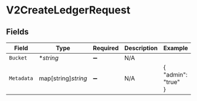 # V2CreateLedgerRequest


## Fields

| Field               | Type                | Required            | Description         | Example             |
| ------------------- | ------------------- | ------------------- | ------------------- | ------------------- |
| `Bucket`            | **string*           | :heavy_minus_sign:  | N/A                 |                     |
| `Metadata`          | map[string]*string* | :heavy_minus_sign:  | N/A                 | {<br/>"admin": "true"<br/>} |